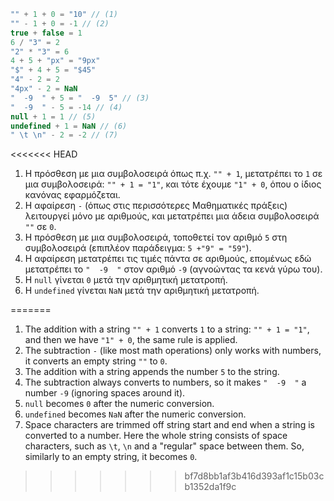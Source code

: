 
```js no-beautify
"" + 1 + 0 = "10" // (1)
"" - 1 + 0 = -1 // (2)
true + false = 1
6 / "3" = 2
"2" * "3" = 6
4 + 5 + "px" = "9px"
"$" + 4 + 5 = "$45"
"4" - 2 = 2
"4px" - 2 = NaN
"  -9  " + 5 = "  -9  5" // (3)
"  -9  " - 5 = -14 // (4)
null + 1 = 1 // (5)
undefined + 1 = NaN // (6)
" \t \n" - 2 = -2 // (7)
```

<<<<<<< HEAD
1. Η πρόσθεση με μια συμβολοσειρά όπως π.χ. `"" + 1`, μετατρέπει το `1` σε μια συμβολοσειρά: `"" + 1 = "1"`, και τότε έχουμε `"1" + 0`, όπου ο ίδιος κανόνας εφαρμόζεται.
2. Η αφαίρεση `-` (όπως στις περισσότερες Μαθηματικές πράξεις) λειτουργεί μόνο με αριθμούς, και μετατρέπει μια άδεια συμβολοσειρά `""` σε `0`.
3. Η πρόσθεση με μια συμβολοσειρά, τοποθετεί τον αριθμό `5` στη συμβολοσειρά (επιπλέον παράδειγμα: `5 +"9" = "59"`).
4. Η αφαίρεση μετατρέπει τις τιμές πάντα σε αριθμούς, επομένως εδώ μετατρέπει το `"  -9  "` στον αριθμό `-9` (αγνοώντας τα κενά γύρω του).
5. Η `null` γίνεται `0` μετά την αριθμητική μετατροπή.
6. Η `undefined` γίνεται `NaN` μετά την αριθμητική μετατροπή.

=======
1. The addition with a string `"" + 1` converts `1` to a string: `"" + 1 = "1"`, and then we have `"1" + 0`, the same rule is applied.
2. The subtraction `-` (like most math operations) only works with numbers, it converts an empty string `""` to `0`.
3. The addition with a string appends the number `5` to the string.
4. The subtraction always converts to numbers, so it makes `"  -9  "` a number `-9` (ignoring spaces around it).
5. `null` becomes `0` after the numeric conversion.
6. `undefined` becomes `NaN` after the numeric conversion.
7. Space characters are trimmed off string start and end when a string is converted to a number. Here the whole string consists of space characters, such as `\t`, `\n` and a "regular" space between them. So, similarly to an empty string, it becomes `0`.
>>>>>>> bf7d8bb1af3b416d393af1c15b03cb1352da1f9c
